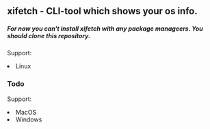 ## xifetch - CLI-tool which shows your os info.
##### For now you can't install xifetch with any package manageers. You should clone this repository.

Support:
<li>Linux</li>


### Todo
Support:
<li>MacOS</li>
<li>Windows</li>

